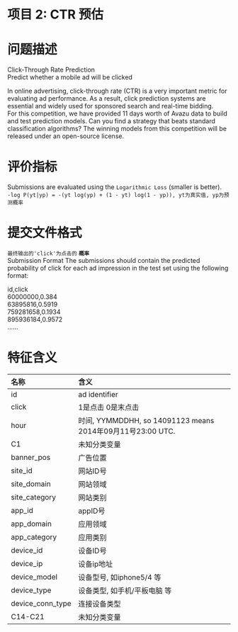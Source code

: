 # 项目 2: CTR 预估

# 问题描述

Click-Through Rate Prediction   
Predict whether a mobile ad will be clicked

In online advertising, click-through rate (CTR) is a very important metric for evaluating ad performance. As a result, click prediction systems are essential and widely used for sponsored search and real-time bidding.   
For this competition, we have provided 11 days worth of Avazu data to build and test prediction models. Can you find a strategy that beats standard classification algorithms? The winning models from this competition will be released under an open-source license.

# 评价指标

Submissions are evaluated using the `Logarithmic Loss` (smaller is better).   
`-log P(yt|yp) = -(yt log(yp) + (1 - yt) log(1 - yp)), yt为真实值, yp为预测概率`

# 提交文件格式

`最终输出的'click'为点击的` **`概率`**   
Submission Format
The submissions should contain the predicted probability of click for each ad impression in the test set using the following format:

id,click   
60000000,0.384   
63895816,0.5919   
759281658,0.1934   
895936184,0.9572   
......


# 特征含义

|名称|含义|
| :- | :- |
|id | ad identifier|
|click | 1是点击 0是末点击|
|hour | 时间, YYMMDDHH, so 14091123 means 2014年09月11号23:00 UTC.|
|C1 | 未知分类变量 |
|banner_pos|广告位置|
|site_id|网站ID号|
|site_domain|网站领域|
|site_category|网站类别|
|app_id|appID号|
|app_domain|应用领域|
|app_category|应用类别|
|device_id|设备ID号|
|device_ip|设备ip地址|
|device_model|设备型号, 如iphone5/4 等|
|device_type|设备类型, 如手机/平板电脑 等|
|device_conn_type|连接设备类型|
|C14-C21|未知分类变量 |


